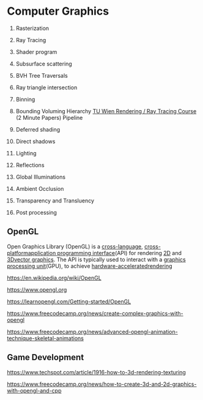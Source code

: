 # Computer Graphics

1. Rasterization

2. Ray Tracing

3. Shader program

4. Subsurface scattering

5. BVH Tree Traversals

6. Ray triangle intersection

7. Binning

8. Bounding Voluming Hierarchy
[TU Wien Rendering / Ray Tracing Course](https://www.youtube.com/playlist?list=PLujxSBD-JXgnGmsn7gEyN28P1DnRZG7qi) (2 Minute Papers)
Pipeline

1. Deferred shading

2. Direct shadows

3. Lighting

4. Reflections

5. Global Illuminations

6. Ambient Occlusion

7. Transparency and Transluency

8. Post processing

## OpenGL

Open Graphics Library (OpenGL) is a [cross-language](https://en.wikipedia.org/wiki/Language-independent_specification), [cross-platform](https://en.wikipedia.org/wiki/Cross-platform)[application programming interface](https://en.wikipedia.org/wiki/Application_programming_interface)(API) for rendering [2D](https://en.wikipedia.org/wiki/2D_computer_graphics) and [3D](https://en.wikipedia.org/wiki/3D_computer_graphics)[vector graphics](https://en.wikipedia.org/wiki/Vector_graphics). The API is typically used to interact with a [graphics processing unit](https://en.wikipedia.org/wiki/Graphics_processing_unit)(GPU), to achieve [hardware-accelerated](https://en.wikipedia.org/wiki/Hardware_acceleration)[rendering](https://en.wikipedia.org/wiki/Rendering_(computer_graphics))

<https://en.wikipedia.org/wiki/OpenGL>

<https://www.opengl.org>

<https://learnopengl.com/Getting-started/OpenGL>

<https://www.freecodecamp.org/news/create-complex-graphics-with-opengl>

<https://www.freecodecamp.org/news/advanced-opengl-animation-technique-skeletal-animations>

## Game Development

<https://www.techspot.com/article/1916-how-to-3d-rendering-texturing>

<https://www.freecodecamp.org/news/how-to-create-3d-and-2d-graphics-with-opengl-and-cpp>
